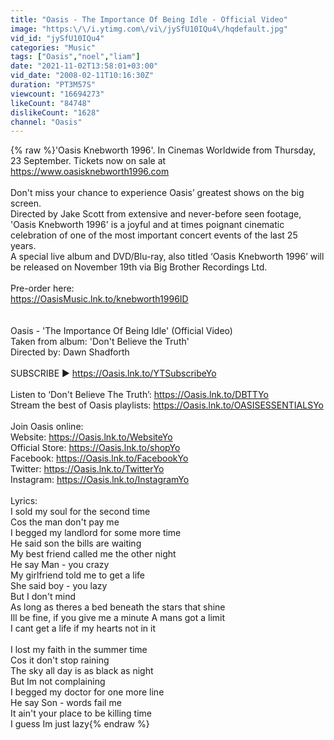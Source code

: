 ```yaml
---
title: "Oasis - The Importance Of Being Idle - Official Video"
image: "https:\/\/i.ytimg.com\/vi\/jySfU10IQu4\/hqdefault.jpg"
vid_id: "jySfU10IQu4"
categories: "Music"
tags: ["Oasis","noel","liam"]
date: "2021-11-02T13:58:01+03:00"
vid_date: "2008-02-11T10:16:30Z"
duration: "PT3M57S"
viewcount: "16694273"
likeCount: "84748"
dislikeCount: "1628"
channel: "Oasis"
---
```

{% raw %}'Oasis Knebworth 1996'. In Cinemas Worldwide from Thursday, 23 September. Tickets now on sale at <a rel="nofollow" target="blank" href="https://www.oasisknebworth1996.com">https://www.oasisknebworth1996.com</a><br /> <br />Don't miss your chance to experience Oasis’ greatest shows on the big screen.<br />Directed by Jake Scott from extensive and never-before seen footage, 'Oasis Knebworth 1996' is a joyful and at times poignant cinematic celebration of one of the most important concert events of the last 25 years.<br />A special live album and DVD/Blu-ray, also titled ‘Oasis Knebworth 1996’ will be released on November 19th via Big Brother Recordings Ltd. <br /><br />Pre-order here:<br /><a rel="nofollow" target="blank" href="https://OasisMusic.lnk.to/knebworth1996ID">https://OasisMusic.lnk.to/knebworth1996ID</a><br /><br /><br />Oasis - 'The Importance Of Being Idle' (Official Video)<br />Taken from album: 'Don't Believe the Truth'<br />Directed by: Dawn Shadforth<br /><br />SUBSCRIBE ▶︎ <a rel="nofollow" target="blank" href="https://Oasis.lnk.to/YTSubscribeYo">https://Oasis.lnk.to/YTSubscribeYo</a><br /><br />Listen to ‘Don't Believe The Truth’: <a rel="nofollow" target="blank" href="https://Oasis.lnk.to/DBTTYo">https://Oasis.lnk.to/DBTTYo</a> <br />Stream the best of Oasis playlists: <a rel="nofollow" target="blank" href="https://Oasis.lnk.to/OASISESSENTIALSYo">https://Oasis.lnk.to/OASISESSENTIALSYo</a><br /><br />Join Oasis online: <br />Website: <a rel="nofollow" target="blank" href="https://Oasis.lnk.to/WebsiteYo">https://Oasis.lnk.to/WebsiteYo</a><br />Official Store: <a rel="nofollow" target="blank" href="https://Oasis.lnk.to/shopYo">https://Oasis.lnk.to/shopYo</a><br />Facebook: <a rel="nofollow" target="blank" href="https://Oasis.lnk.to/FacebookYo">https://Oasis.lnk.to/FacebookYo</a><br />Twitter: <a rel="nofollow" target="blank" href="https://Oasis.lnk.to/TwitterYo">https://Oasis.lnk.to/TwitterYo</a><br />Instagram: <a rel="nofollow" target="blank" href="https://Oasis.lnk.to/InstagramYo">https://Oasis.lnk.to/InstagramYo</a><br /><br />Lyrics:<br />I sold my soul for the second time<br />Cos the man don't pay me<br />I begged my landlord for some more time<br />He said son the bills are waiting<br />My best friend called me the other night<br />He say Man - you crazy<br />My girlfriend told me to get a life<br />She said boy - you lazy<br />But I don't mind<br />As long as theres a bed beneath the stars that shine<br />Ill be fine, if you give me a minute A mans got a limit<br />I cant get a life if my hearts not in it<br /><br />I lost my faith in the summer time<br />Cos it don't stop raining<br />The sky all day is as black as night<br />But Im not complaining<br />I begged my doctor for one more line<br />He say Son - words fail me<br />It ain't your place to be killing time<br />I guess Im just lazy{% endraw %}
